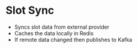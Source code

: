 # Slot Sync

* Syncs slot data from external provider
* Caches the data locally in Redis
* If remote data changed then publishes to Kafka
